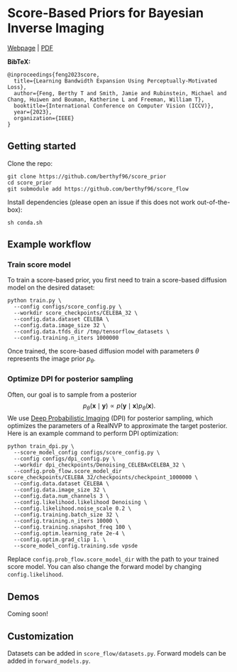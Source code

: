 # Score-Based Priors for Bayesian Inverse Imaging
[Webpage](http://imaging.cms.caltech.edu/score_prior/) | [PDF](https://arxiv.org/abs/2304.11751)

**BibTeX:**

```
@inproceedings{feng2023score,
  title={Learning Bandwidth Expansion Using Perceptually-Motivated Loss},
  author={Feng, Berthy T and Smith, Jamie and Rubinstein, Michael and Chang, Huiwen and Bouman, Katherine L and Freeman, William T},
  booktitle={International Conference on Computer Vision (ICCV)},
  year={2023},
  organization={IEEE}
}
```

## Getting started
Clone the repo:
```
git clone https://github.com/berthyf96/score_prior
cd score_prior
git submodule add https://github.com/berthyf96/score_flow
```

Install dependencies (please open an issue if this does not work out-of-the-box):
```
sh conda.sh
```

## Example workflow
### Train score model
To train a score-based prior, you first need to train a score-based diffusion model on the desired dataset:
```
python train.py \
  --config configs/score_config.py \
  --workdir score_checkpoints/CELEBA_32 \
  --config.data.dataset CELEBA \
  --config.data.image_size 32 \
  --config.data.tfds_dir /tmp/tensorflow_datasets \
  --config.training.n_iters 1000000
```
Once trained, the score-based diffusion model with parameters $\theta$ represents the image prior $p_\theta$.

### Optimize DPI for posterior sampling
Often, our goal is to sample from a posterior $$p_\theta(\mathbf{x}\mid\mathbf{y})\propto p(\mathbf{y}\mid\mathbf{x})p_\theta(\mathbf{x}).$$ We use [Deep Probabilistic Imaging](https://github.com/HeSunPU/DPI) (DPI) for posterior sampling, which optimizes the parameters of a RealNVP to approximate the target posterior. Here is an example command to perform DPI optimization:
```
python train_dpi.py \
  --score_model_config configs/score_config.py \
  --config configs/dpi_config.py \
  --workdir dpi_checkpoints/Denoising_CELEBAxCELEBA_32 \
  --config.prob_flow.score_model_dir score_checkpoints/CELEBA_32/checkpoints/checkpoint_1000000 \
  --config.data.dataset CELEBA \
  --config.data.image_size 32 \
  --config.data.num_channels 3 \
  --config.likelihood.likelihood Denoising \
  --config.likelihood.noise_scale 0.2 \
  --config.training.batch_size 32 \
  --config.training.n_iters 10000 \
  --config.training.snapshot_freq 100 \
  --config.optim.learning_rate 2e-4 \
  --config.optim.grad_clip 1. \
  --score_model_config.training.sde vpsde
```
Replace `config.prob_flow.score_model_dir` with the path to your trained score model.
You can also change the forward model by changing `config.likelihood`.

## Demos
Coming soon!

## Customization
Datasets can be added in `score_flow/datasets.py`.
Forward models can be added in `forward_models.py`.